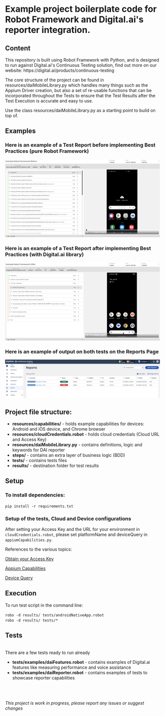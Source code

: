 <h1>Example project boilerplate code for Robot Framework and Digital.ai's reporter integration.</h1>

<h2>Content</h2>
This repository is built using Robot Framework with Python, and is designed to run against Digital.ai's Continuous Testing solution, find out more on our website: https://digital.ai/products/continuous-testing  


  
The core structure of the project can be found in resources/daiMobileLibrary.py which handles many things such as the Appium Driver creation, but also a set of re-usable functions that can be incorporated throughout the Tests to ensure that the Test Results after the Test Execution is accurate and easy to use.  


Use the class resources/daiMobileLibrary.py as a starting point to build on top of.  


<h2>Examples </h2>
<h3>Here is an example of a Test Report before implementing Best Practices (pure Robot Framework)</h3>

![Example Image](images/before.png)

<h3>Here is an example of a Test Report after implementing Best Practices (with Digital.ai library)</h3>

![Example Image](images/after.png)

<h3>Here is an example of output on both tests on the Reports Page </h3>

![Example Image](images/reports.png)

<h2>Project file structure:</h2>
<ul>
    <li><b>resources/capabilities/</b> - holds example capabilities for devices: Android and iOS device, and Chrome browser</li>
    <li><b>resources/cloudCredentials.robot</b> - holds cloud credentials (Cloud URL and Access Key)</li>
    <li><b>resources/daiMobileLibrary.py</b> - contains definitions, logic and keywords for DAI reporter</li>
    <li><b>steps/</b> - contains an extra layer of business logic (BDD)</li>
    <li><b>tests/</b> - contains tests files</li>
    <li><b>results/</b> - destination folder for test results</li>
</ul>

<h2>Setup</h2>
<h3>To install dependencies:</h3>
<code>pip install -r requirements.txt</code>
<h3>Setup of the tests, Cloud and Device configurations</h3>
After setting your Access Key and the URL for your environment in <code>cloudCredentials.robot</code>, please set platformName and deviceQuery in <code>appiumCapabilities.py</code>.

References to the various topics:

[Obtain your Access Key](https://docs.digital.ai/bundle/TE/page/obtain_your_access_key.html)

[Appium Capabilities](https://docs.digital.ai/bundle/TE/page/appium_oss_supported_capabilities.html)

[Device Query](https://docs.digital.ai/bundle/TE/page/device_queries.html)

<h2>Execution</h2>
To run test script in the command line:<br/>

<code>robo -d results/ tests/androidNativeApp.robot </code><br/>
<code>robo -d results/ tests/*</code>


<h2>Tests</h2>
<br>There are a few tests ready to run already<br/>
<ul>
    <li><b>tests/examples/daiFeatures.robot</b> - contains examples of Digital.ai features like measuring performance and voice assistance</li>
    <li><b>tests/examples/daiReporter.robot</b> - contains examples of tests to showcase reporter capabilities</li>
</ul>
<br/>
<br/>
<br/>
<i>This project is work in progress, please report any issues or suggest changes</i>
